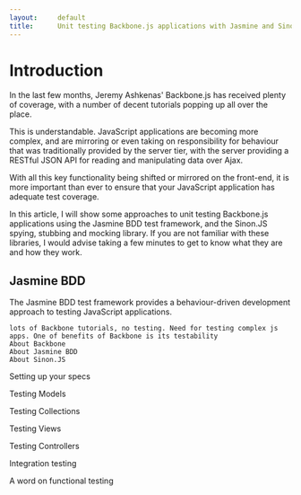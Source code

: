 ```yaml
---
layout:     default
title:      Unit testing Backbone.js applications with Jasmine and Sinon
---
```


# Introduction

In the last few months, Jeremy Ashkenas' Backbone.js has received plenty of coverage, with a number of decent tutorials popping up all over the place.

This is understandable. JavaScript applications are becoming more complex, and are mirroring or even taking on responsibility for behaviour that was traditionally provided by the server tier, with the server providing a RESTful JSON API for reading and manipulating data over Ajax.

With all this key functionality being shifted or mirrored on the front-end, it is more important than ever to ensure that your JavaScript application has adequate test coverage.

In this article, I will show some approaches to unit testing Backbone.js applications using the Jasmine BDD test framework, and the Sinon.JS spying, stubbing and mocking library. If you are not familiar with these libraries, I would advise taking a few minutes to get to know what they are and how they work.

## Jasmine BDD

The Jasmine BDD test framework provides a behaviour-driven development approach to testing JavaScript applications.

  	lots of Backbone tutorials, no testing. Need for testing complex js apps. One of benefits of Backbone is its testability
  	About Backbone
  	About Jasmine BDD
  	About Sinon.JS

Setting up your specs

  Testing Models


  Testing Collections

  Testing Views

  Testing Controllers

  Integration testing

  A word on functional testing